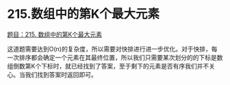 # 215.数组中的第K个最大元素

[题目：215. 数组中的第K个最大元素](https://leetcode.cn/problems/kth-largest-element-in-an-array/)

这道题需要达到O(n)的复杂度，所以需要对快排进行进一步优化。对于快排，每一次排序都会确定一个元素在其最终位置，所以我们只需要某次划分的的下标是数组倒数第K个下标时，就已经找到了答案，至于剩下的元素是否有序我们并不关心。当我们找到答案时返回即可。